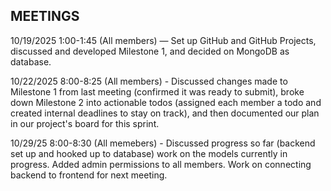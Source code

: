  ## MEETINGS
 10/19/2025 1:00-1:45 (All members) — Set up GitHub and GitHub Projects, discussed and developed Milestone 1, and decided on MongoDB as database.

 10/22/2025 8:00-8:25 (All members) - Discussed changes made to Milestone 1 from last meeting (confirmed it was ready to submit), broke down Milestone 2 into actionable todos (assigned each member a todo and created internal deadlines to stay on track), and then documented our plan in our project's board for this sprint. 

 10/29/25 8:00-8:30 (All memebers) - Discussed progress so far (backend set up and hooked up to database) work on the models currently in progress. Added admin permissions to all members. Work on connecting backend to frontend for next meeting.
